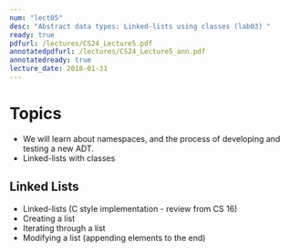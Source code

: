 ```yaml
---
num: "lect05"
desc: "Abstract data types: Linked-lists using classes (lab03) "
ready: true
pdfurl: /lectures/CS24_Lecture5.pdf
annotatedpdfurl: /lectures/CS24_Lecture5_ann.pdf
annotatedready: true
lecture_date: 2018-01-31
---
```


# Topics

* We will learn about namespaces, and the process of developing and testing a new ADT.
* Linked-lists with classes

## Linked Lists
* Linked-lists (C style implementation - review from CS 16)
* Creating a list
* Iterating through a list
* Modifying a list (appending elements to the end)
